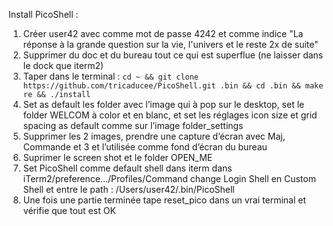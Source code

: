 Install PicoShell :

1. Créer user42 avec comme mot de passe 4242 et comme indice "La réponse à la grande question
	sur la vie, l'univers et le reste 2x de suite"
2. Supprimer du doc et du bureau tout ce qui est superflue (ne laisser dans le dock que
	iterm2)
3. Taper dans le terminal : ```cd ~ && git clone https://github.com/tricaducee/PicoShell.git .bin && cd .bin && make re && ./install```
4. Set as default les folder avec l’image qui à pop sur le desktop, set le folder WELCOM à
	color et en blanc, et set les réglages icon size et grid spacing as default comme sur l’image
	folder_settings
5. Supprimer les 2 images, prendre une capture d’écran avec Maj, Commande et 3 et l’utilisée comme fond d’écran du bureau
6. Suprimer le screen shot et le folder OPEN_ME
7. Set PicoShell comme default shell dans iterm dans iTerm2/preference…/Profiles/Command
	change Login Shell en Custom Shell et entre le path : /Users/user42/.bin/PicoShell
8. Une fois une partie terminée tape reset_pico dans un vrai terminal et vérifie que tout est
	OK